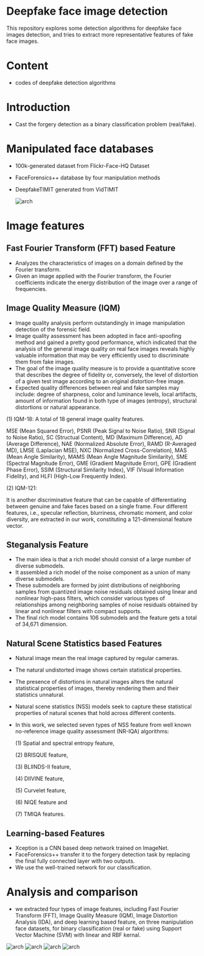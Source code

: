 # Deepfake face image detection
This repository explores some detection algorithms for deepfake face images detection, and tries to extract more representative features of fake face images.

# Content
* codes of deepfake detection algorithms

# Introduction
* Cast the forgery detection as a binary classification problem (real/fake).

# Manipulated face databases
* 100k-generated dataset from Flickr-Face-HQ Dataset
* FaceForensics++ database by four manipulation methods
* DeepfakeTIMIT generated from VidTIMIT

  ![arch](fig/sam.png)
  
# Image features
## Fast Fourier Transform (FFT) based Feature
  * Analyzes the characteristics of images on a domain defined by the Fourier transform.
  * Given an image applied with the Fourier transform, the Fourier coefficients indicate the energy distribution of the image over a range of
frequencies.

## Image Quality Measure (IQM)
  * Image quality analysis perform outstandingly in image manipulation detection of the forensic field.
  * Image quality assessment has been adopted in face anti-spoofing method and gained a pretty good performance, which indicated that the analysis of the general image quality on real face images reveals highly valuable information that may be very efficiently used to discriminate them from fake images.
  * The goal of the image quality measure is to provide a quantitative score that describes the degree of fidelity or, conversely, the level of distortion of a given test image according to an original distortion-free image.
  * Expected quality differences between real and fake samples may include: degree of sharpness, color and luminance levels, local artifacts, amount  of information found in both type of images (entropy), structural distortions or natural appearance.
 
  (1) IQM-18: A total of 18 general image quality features.
 
   MSE (Mean Squared Error), PSNR (Peak Signal to Noise Ratio), SNR (Signal to Noise Ratio), SC (Structual Content), MD (Maximum Difference), AD (Average Difference), NAE (Normalized Absolute Error), RAMD (R-Averaged MD), LMSE (Laplacian MSE), NXC (Normalized Cross-Correlation), MAS (Mean Angle Similarity), MAMS (Mean Angle Magnitude Similarity), SME (Spectral Magnitude Error), GME (Gradient Magnitude Error), GPE (Gradient Phase Error), SSIM (Structural Similarity Index), VIF (Visual Information Fidelity), and HLFI (High-Low Frequently Index). 

 (2) IQM-121:

  It is another discriminative feature that can be capable of differentiating between genuine and fake faces based on a single frame.
  Four different features, i.e., specular reflection, blurriness, chromatic moment, and color diversity, are extracted in our work, constituting a 121-dimensional feature vector. 


## Steganalysis Feature
* The main idea is that a rich model should consist of a large number of diverse submodels.
* It assembled a rich model of the noise component as a union of many diverse submodels.
* These submodels are formed by joint distributions of neighboring samples from quantized image noise residuals obtained using linear and nonlinear high-pass filters, which consider various types of relationships among neighboring samples of noise residuals obtained by linear and nonlinear filters with compact supports.
* The final rich model contains 106 submodels and the feature gets a total of 34,671 dimension.

## Natural Scene Statistics based Features

* Natural image mean the real image captured by regular cameras.
* The natural undistorted image shows certain statistical properties.
* The presence of distortions in natural images alters the natural statistical properties of images, thereby rendering them and their statistics unnatural.
* Natural scene statistics (NSS) models seek to capture these statistical properties of natural scenes that hold across different contents.
* In this work, we selected seven types of NSS feature from well known no-reference image quality assessment (NR-IQA) algorithms:

  (1) Spatial and spectral entropy feature,

  (2) BRISQUE feature,

  (3) BLIINDS-II feature,

  (4) DIIVINE feature,

  (5) Curvelet feature,

  (6) NIQE feature and

  (7) TMIQA features.

## Learning-based Features
* Xception is a CNN based deep network trained on ImageNet.
* FaceForensics++ transfer it to the forgery detection task by replacing the final fully connected layer with two outputs.
* We use the well-trained network for our classification.


# Analysis and comparison
* we extracted four types of image features, including Fast Fourier Transform (FFT), Image Quality Measure (IQM), Image Distortion Analysis (IDA), and deep learning based feature, on three manipulation face datasets, for binary classification (real or fake) using Support Vector
Machine (SVM) with linear and RBF kernal.

![arch](fig/table1.png)
![arch](fig/table2.png)
![arch](fig/table3.png)
![arch](fig/table4.png)












